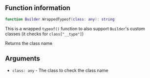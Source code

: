 ## Function information
```lua
function Builder.WrappedTypeof(class: any): string
```

This is a wrapped ``typeof()`` function to also support ``Builder``'s custom classes (it checks for ``class["__type"]``)

Returns the class name

## Arguments
- ``class: any`` - The class to check the class name